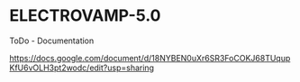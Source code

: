 # ELECTROVAMP-5.0

ToDo - Documentation

https://docs.google.com/document/d/18NYBEN0uXr6SR3FoCOKJ68TUqupKfU6vOLH3pt2wodc/edit?usp=sharing